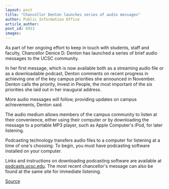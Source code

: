 ```yaml
---
layout: post
title: "Chancellor Denton launches series of audio messages"
author: Public Information Office
article_author: 
post_id: 6913
images:
---
```


<a name="content" id="content"></a>
<p>
  As part of her ongoing effort to keep in touch with students, staff and faculty, Chancellor Denice D. Denton has launched a series of brief audio messages to the UCSC community.
</p>
<p>
  In her first message, which is now available both as a streaming audio file or as a downloadable podcast, Denton comments on recent progress in achieving one of the key campus priorities she announced in November. Denton calls the priority, Invest in People, the most important of the six priorities she laid out in her inaugural address.
</p>
<p>
  More audio messages will follow, providing updates on campus achievements, Denton said.
</p>
<p>
  The audio medium allows members of the campus community to listen at their convenience, either using their computer or by downloading the message to a portable MP3 player, such as Apple Computer's iPod, for later listening.
</p>
<p>
  Podcasting technology transfers audio files to a computer for listening at a time of one's choosing. To begin, you must have podcasting software installed on your computer.
</p>
<p>
  Links and instructions on downloading podcasting software are available at <a href="http://podcasts.ucsc.edu/">podcasts.ucsc.edu</a>. The most recent chancellor's message can also be found at the same site for immediate listening.
</p>
<p><a href="http://www1.ucsc.edu/currents/05-06/04-24/podcast.asp" title="Permalink to podcast">Source</a></p>
